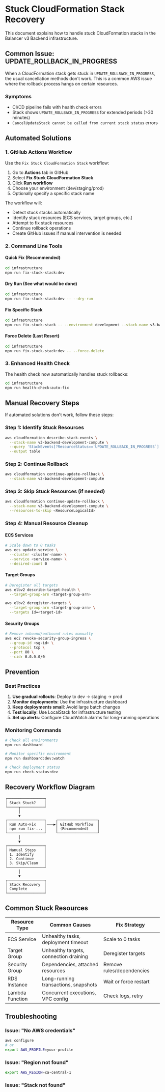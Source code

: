 # Stuck CloudFormation Stack Recovery

This document explains how to handle stuck CloudFormation stacks in the Balancer v3 Backend infrastructure.

## Common Issue: UPDATE_ROLLBACK_IN_PROGRESS

When a CloudFormation stack gets stuck in `UPDATE_ROLLBACK_IN_PROGRESS`, the usual cancellation methods don't work. This is a common AWS issue where the rollback process hangs on certain resources.

### Symptoms

-   CI/CD pipeline fails with health check errors
-   Stack shows `UPDATE_ROLLBACK_IN_PROGRESS` for extended periods (>30 minutes)
-   `CancelUpdateStack cannot be called from current stack status` errors

## Automated Solutions

### 1. GitHub Actions Workflow

Use the `Fix Stuck CloudFormation Stack` workflow:

1. Go to **Actions** tab in GitHub
2. Select **Fix Stuck CloudFormation Stack**
3. Click **Run workflow**
4. Choose your environment (dev/staging/prod)
5. Optionally specify a specific stack name

The workflow will:

-   Detect stuck stacks automatically
-   Identify stuck resources (ECS services, target groups, etc.)
-   Attempt to fix stuck resources
-   Continue rollback operations
-   Create GitHub issues if manual intervention is needed

### 2. Command Line Tools

#### Quick Fix (Recommended)

```bash
cd infrastructure
npm run fix-stuck-stack:dev
```

#### Dry Run (See what would be done)

```bash
cd infrastructure
npm run fix-stuck-stack:dev -- --dry-run
```

#### Fix Specific Stack

```bash
cd infrastructure
npm run fix-stuck-stack -- --environment development --stack-name v3-backend-development-compute
```

#### Force Delete (Last Resort)

```bash
cd infrastructure
npm run fix-stuck-stack:dev -- --force-delete
```

### 3. Enhanced Health Check

The health check now automatically handles stuck rollbacks:

```bash
cd infrastructure
npm run health-check:auto-fix
```

## Manual Recovery Steps

If automated solutions don't work, follow these steps:

### Step 1: Identify Stuck Resources

```bash
aws cloudformation describe-stack-events \
  --stack-name v3-backend-development-compute \
  --query 'StackEvents[?ResourceStatus==`UPDATE_ROLLBACK_IN_PROGRESS`]' \
  --output table
```

### Step 2: Continue Rollback

```bash
aws cloudformation continue-update-rollback \
  --stack-name v3-backend-development-compute
```

### Step 3: Skip Stuck Resources (if needed)

```bash
aws cloudformation continue-update-rollback \
  --stack-name v3-backend-development-compute \
  --resources-to-skip <ResourceLogicalId>
```

### Step 4: Manual Resource Cleanup

#### ECS Services

```bash
# Scale down to 0 tasks
aws ecs update-service \
  --cluster <cluster-name> \
  --service <service-name> \
  --desired-count 0
```

#### Target Groups

```bash
# Deregister all targets
aws elbv2 describe-target-health \
  --target-group-arn <target-group-arn>

aws elbv2 deregister-targets \
  --target-group-arn <target-group-arn> \
  --targets Id=<target-id>
```

#### Security Groups

```bash
# Remove inbound/outbound rules manually
aws ec2 revoke-security-group-ingress \
  --group-id <sg-id> \
  --protocol tcp \
  --port 80 \
  --cidr 0.0.0.0/0
```

## Prevention

### Best Practices

1. **Use gradual rollouts**: Deploy to dev → staging → prod
2. **Monitor deployments**: Use the infrastructure dashboard
3. **Keep deployments small**: Avoid large batch changes
4. **Test locally**: Use LocalStack for infrastructure testing
5. **Set up alerts**: Configure CloudWatch alarms for long-running operations

### Monitoring Commands

```bash
# Check all environments
npm run dashboard

# Monitor specific environment
npm run dashboard:dev:watch

# Check deployment status
npm run check-status:dev
```

## Recovery Workflow Diagram

```
┌─────────────────┐
│ Stack Stuck?    │
└─────┬───────────┘
      │
      ▼
┌─────────────────┐    ┌──────────────────┐
│ Run Auto-Fix    │───▶│ GitHub Workflow  │
│ npm run fix-... │    │ (Recommended)    │
└─────────────────┘    └──────────────────┘
      │
      ▼
┌─────────────────┐
│ Manual Steps    │
│ 1. Identify     │
│ 2. Continue     │
│ 3. Skip/Clean   │
└─────────────────┘
      │
      ▼
┌─────────────────┐
│ Stack Recovery  │
│ Complete        │
└─────────────────┘
```

## Common Stuck Resources

| Resource Type   | Common Causes                          | Fix Strategy              |
| --------------- | -------------------------------------- | ------------------------- |
| ECS Service     | Unhealthy tasks, deployment timeout    | Scale to 0 tasks          |
| Target Group    | Unhealthy targets, connection draining | Deregister targets        |
| Security Group  | Dependencies, attached resources       | Remove rules/dependencies |
| RDS Instance    | Long-running transactions, snapshots   | Wait or force restart     |
| Lambda Function | Concurrent executions, VPC config      | Check logs, retry         |

## Troubleshooting

### Issue: "No AWS credentials"

```bash
aws configure
# or
export AWS_PROFILE=your-profile
```

### Issue: "Region not found"

```bash
export AWS_REGION=ca-central-1
```

### Issue: "Stack not found"

```

```
